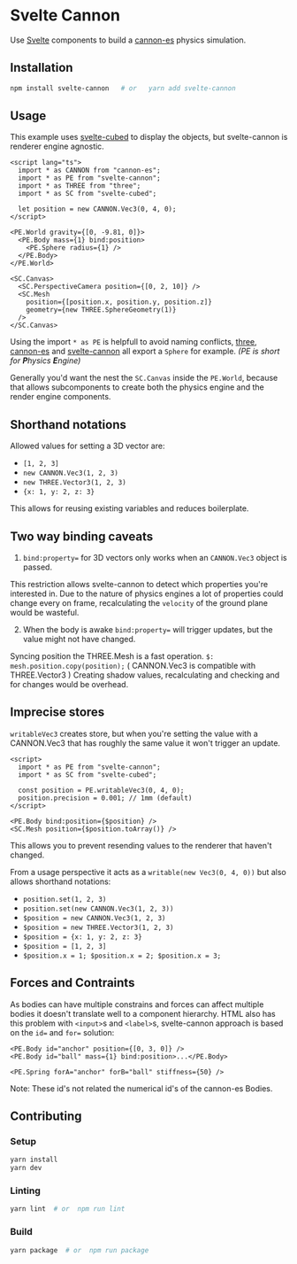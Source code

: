 # Svelte Cannon

Use [Svelte](https://svelte.dev/) components to build a [cannon-es](https://pmndrs.github.io/cannon-es/) physics simulation.

## Installation

```sh
npm install svelte-cannon   # or   yarn add svelte-cannon
```

## Usage

This example uses [svelte-cubed](https://svelte-cubed.vercel.app/) to display the objects, but svelte-cannon is renderer engine agnostic.

```svelte
<script lang="ts">
  import * as CANNON from "cannon-es";
  import * as PE from "svelte-cannon";
  import * as THREE from "three";
  import * as SC from "svelte-cubed";

  let position = new CANNON.Vec3(0, 4, 0);
</script>

<PE.World gravity={[0, -9.81, 0]}>
  <PE.Body mass={1} bind:position>
    <PE.Sphere radius={1} />
  </PE.Body>
</PE.World>

<SC.Canvas>
  <SC.PerspectiveCamera position={[0, 2, 10]} />
  <SC.Mesh
    position={[position.x, position.y, position.z]}
    geometry={new THREE.SphereGeometry(1)}
  />
</SC.Canvas>
```

Using the import `* as PE` is helpfull to avoid naming conflicts, [three](https://threejs.org/docs/#api/en/math/Sphere), [cannon-es](https://pmndrs.github.io/cannon-es/docs/classes/Sphere.html) and [svelte-cannon](./src/lib/components/Sphere.svelte) all export a `Sphere` for example.
_(PE is short for **P**hysics **E**ngine)_

Generally you'd want the nest the `SC.Canvas` inside the `PE.World`, because that allows subcomponents to create both the physics engine and the render engine components.

## Shorthand notations

Allowed values for setting a 3D vector are:

- `[1, 2, 3]`
- `new CANNON.Vec3(1, 2, 3)`
- `new THREE.Vector3(1, 2, 3)`
- `{x: 1, y: 2, z: 3}`

This allows for reusing existing variables and reduces boilerplate.

## Two way binding caveats

1. `bind:property=` for 3D vectors only works when an `CANNON.Vec3` object is passed.

This restriction allows svelte-cannon to detect which properties you're interested in.
Due to the nature of physics engines a lot of properties could change every on frame, recalculating the `velocity` of the ground plane would be wasteful.

2. When the body is awake `bind:property=` will trigger updates, but the value might not have changed.

Syncing position the THREE.Mesh is a fast operation.
`$: mesh.position.copy(position);` ( CANNON.Vec3 is compatible with THREE.Vector3 )
Creating shadow values, recalculating and checking and for changes would be overhead.

## Imprecise stores

`writableVec3` creates store, but when you're setting the value with a CANNON.Vec3 that has roughly the same value it won't trigger an update.

```svelte
<script>
  import * as PE from "svelte-cannon";
  import * as SC from "svelte-cubed";

  const position = PE.writableVec3(0, 4, 0);
  position.precision = 0.001; // 1mm (default)
</script>

<PE.Body bind:position={$position} />
<SC.Mesh position={$position.toArray()} />
```

This allows you to prevent resending values to the renderer that haven't changed.

From a usage perspective it acts as a `writable(new Vec3(0, 4, 0))` but also allows shorthand notations:

- `position.set(1, 2, 3)`
- `position.set(new CANNON.Vec3(1, 2, 3))`
- `$position = new CANNON.Vec3(1, 2, 3)`
- `$position = new THREE.Vector3(1, 2, 3)`
- `$position = {x: 1, y: 2, z: 3}`
- `$position = [1, 2, 3]`
- `$position.x = 1; $position.x = 2; $position.x = 3;`

## Forces and Contraints

As bodies can have multiple constrains and forces can affect multiple bodies it doesn't translate well to a component hierarchy. HTML also has this problem with `<input>`s and `<label>`s, svelte-cannon approach is based on the `id=` and `for=` solution:

```svelte
<PE.Body id="anchor" position={[0, 3, 0]} />
<PE.Body id="ball" mass={1} bind:position>...</PE.Body>

<PE.Spring forA="anchor" forB="ball" stiffness={50} />
```

Note: These id's not related the numerical id's of the cannon-es Bodies.

## Contributing

### Setup

```sh
yarn install
yarn dev
```

### Linting

```sh
yarn lint  # or  npm run lint
```

### Build

```sh
yarn package  # or  npm run package
```
